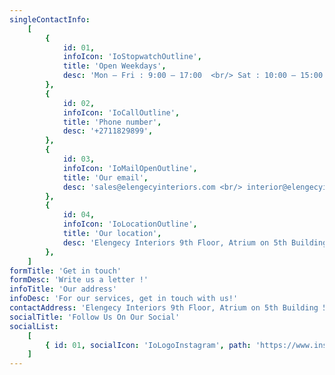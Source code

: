 ```yaml
---
singleContactInfo:
    [
        {
            id: 01,
            infoIcon: 'IoStopwatchOutline',
            title: 'Open Weekdays',
            desc: 'Mon – Fri : 9:00 – 17:00  <br/> Sat : 10:00 – 15:00 <br /> Sun : Closed',
        },
        {
            id: 02,
            infoIcon: 'IoCallOutline',
            title: 'Phone number',
            desc: '+2711829899',
        },
        {
            id: 03,
            infoIcon: 'IoMailOpenOutline',
            title: 'Our email',
            desc: 'sales@elengecyinteriors.com <br/> interior@elengecyinteriors.com',
        },
        {
            id: 04,
            infoIcon: 'IoLocationOutline',
            title: 'Our location',
            desc: 'Elengecy Interiors 9th Floor, Atrium on 5th Building 5th Street, Sandton, 2196',
        },
    ]
formTitle: 'Get in touch'
formDesc: 'Write us a letter !'
infoTitle: 'Our address'
infoDesc: 'For our services, get in touch with us!'
contactAddress: 'Elengecy Interiors 9th Floor, Atrium on 5th Building 5th Street, Sandton, 2196 <br/> +27 (11) 082-9899 <br/> office@helendo.com'
socialTitle: 'Follow Us On Our Social'
socialList:
    [
        { id: 01, socialIcon: 'IoLogoInstagram', path: 'https://www.instagram.com/elengecy_interiors/' },
    ]
---
```

